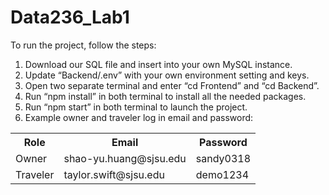 # Data236_Lab1

To run the project, follow the steps:
1. Download our SQL file and insert into your own MySQL instance.
2. Update “Backend/.env” with your own environment setting and keys.
3. Open two separate terminal and enter “cd Frontend” and “cd Backend”.
4. Run “npm install” in both terminal to install all the needed packages.
5. Run “npm start” in both terminal to launch the project.
6. Example owner and traveler log in email and password:
<table>
  <tr>
    <th>Role</th>
    <th>Email</th>
    <th>Password</th>
  </tr>
  <tr>
    <td>Owner</td>
    <td>shao-yu.huang@sjsu.edu</td>
    <td>sandy0318</td>
  </tr>
  <tr>
    <td>Traveler</td>
    <td>taylor.swift@sjsu.edu</td>
    <td>demo1234</td>
  </tr>
